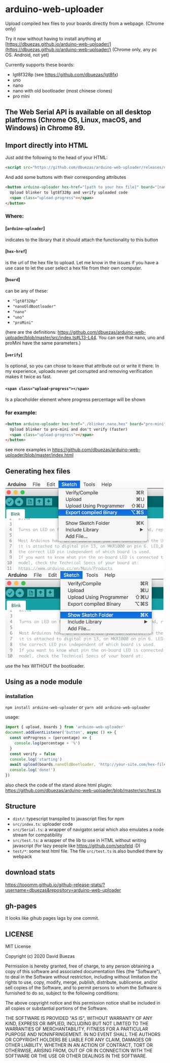# arduino-web-uploader
Upload compiled hex files to your boards directly from a webpage. (Chrome only)

Try it now without having to install anything at [https://dbuezas.github.io/arduino-web-uploader/](https://dbuezas.github.io/arduino-web-uploader/)
(Chrome only, any pc OS. Android, not yet)

Currently supports these boards:

- lgt8f328p (see https://github.com/dbuezas/lgt8fx)
- uno
- nano
- nano with old bootloader (most chinese clones)
- pro mini

## The Web Serial API is available on all desktop platforms (Chrome OS, Linux, macOS, and Windows) in Chrome 89.

## Import directly into HTML

Just add the following to the head of your HTML:

```html
<script src="https://github.com/dbuezas/arduino-web-uploader/releases/download/v1.0.0/main.js"></script>
```

And add some buttons with their corresponding attributes

```html
<button arduino-uploader hex-href="[path to your hex file]" board="[name of the board]" verify [optional]>
  Upload blinker to lgt8f328p and verify uploaded code
  <span class="upload-progress"></span>
</button>
```

### Where:

#### [`arduino-uploader`]

indicates to the library that it should attach the functionality to this button

#### [`hex-href`]

is the url of the hex file to upload. Let me know in the issues if you have a use case to let the user select a hex file from their own computer.

#### [`board`]

can be any of these:

- `"lgt8f328p"`
- `"nanoOldBootloader"`
- `"nano"`
- `"uno"`
- `"proMini"`

(here are the definitions: https://github.com/dbuezas/arduino-web-uploader/blob/master/src/index.ts#L13-L44. You can see that nano, uno and proMini have the same parameters.)

#### [`verify`]

Is optional, so you can chose to leave that attribute out or write it there. In my experience, uploads never get corrupted and removing verification makes it twice as fast.

#### `<span class="upload-progress"></span>`

Is a placeholder element where progress percentage will be shown

### for example:

```html
<button arduino-uploader hex-href="./blinker.nano.hex" board="pro-mini">
  Upload blinker to pro-mini and don't verify (faster)
  <span class="upload-progress"></span>
</button>
```

see more examples in https://github.com/dbuezas/arduino-web-uploader/blob/master/index.html

## Generating hex files

<img src="./docs/export-hex.png" alt="Export the hex file" width="500"/>
<img src="./docs/open-folder.png" alt="Open the folder where it was stored" width="500"/>

use the hex WITHOUT the bootloader.

## Using as a node module

### installation

`npm install arduino-web-uploader`
or
`yarn add arduino-web-uploader`

usage:

```js
import { upload, boards } from 'arduino-web-uploader'
document.addEventListener('button', async () => {
  const onProgress = (percentage) => {
    console.log(percentage + '%')
  }
  const verify = false
  console.log('starting')
  await upload(boards.nanoOldBootloader, 'http://your-site.com/hex-file.hex', onProgress, verify)
  console.log('done!')
})
```

also check the code of the stand alone html plugin: https://github.com/dbuezas/arduino-web-uploader/blob/master/src/test.ts

## Structure

- `dist/`: typescript transpiled to javascript files for npm
- `src/index.ts`: uploader code
- `src/Serial.ts`: a wrapper of navigator.serial which also emulates a node stream for compatibility
- `src/test.ts`: a wrapper of the lib to use in HTML without writing javascript (for lazy people like https://github.com/seisfeld :D)
- `test/*`: some test html file. The file `src/test.ts` is also bundled there by webpack

## download stats

https://tooomm.github.io/github-release-stats/?username=dbuezas&repository=arduino-web-uploader

## gh-pages

It looks like gihub pages lags by one commit.

## LICENSE

MIT License

Copyright (c) 2020 David Buezas

Permission is hereby granted, free of charge, to any person obtaining a copy
of this software and associated documentation files (the "Software"), to deal
in the Software without restriction, including without limitation the rights
to use, copy, modify, merge, publish, distribute, sublicense, and/or sell
copies of the Software, and to permit persons to whom the Software is
furnished to do so, subject to the following conditions:

The above copyright notice and this permission notice shall be included in all
copies or substantial portions of the Software.

THE SOFTWARE IS PROVIDED "AS IS", WITHOUT WARRANTY OF ANY KIND, EXPRESS OR
IMPLIED, INCLUDING BUT NOT LIMITED TO THE WARRANTIES OF MERCHANTABILITY,
FITNESS FOR A PARTICULAR PURPOSE AND NONINFRINGEMENT. IN NO EVENT SHALL THE
AUTHORS OR COPYRIGHT HOLDERS BE LIABLE FOR ANY CLAIM, DAMAGES OR OTHER
LIABILITY, WHETHER IN AN ACTION OF CONTRACT, TORT OR OTHERWISE, ARISING FROM,
OUT OF OR IN CONNECTION WITH THE SOFTWARE OR THE USE OR OTHER DEALINGS IN THE
SOFTWARE.
